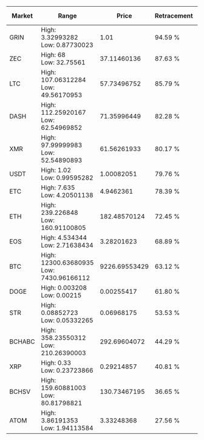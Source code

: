 | Market | Range | Price| Retracement | Doubles to 50% |
| --- | --- | --- | --- | --- |
| GRIN | High: 3.32993282<br />Low: 0.87730023 | 1.01 | 94.59 % | 2.08 |
| ZEC | High: 68<br />Low: 32.75561 | 37.11460136 | 87.63 % | 1.36 |
| LTC | High: 107.06312284<br />Low: 49.56170953 | 57.73496752 | 85.79 % | 1.36 |
| DASH | High: 112.25920167<br />Low: 62.54969852 | 71.35996449 | 82.28 % | 1.22 |
| XMR | High: 97.99999983<br />Low: 52.54890893 | 61.56261933 | 80.17 % | 1.22 |
| USDT | High: 1.02<br />Low: 0.99595282 | 1.00082051 | 79.76 % | 1.01 |
| ETC | High: 7.635<br />Low: 4.20501138 | 4.9462361 | 78.39 % | 1.20 |
| ETH | High: 239.226848<br />Low: 160.91100805 | 182.48570124 | 72.45 % | 1.10 |
| EOS | High: 4.534344<br />Low: 2.71638434 | 3.28201623 | 68.89 % | 1.10 |
| BTC | High: 12300.63680935<br />Low: 7430.96166112 | 9226.69553429 | 63.12 % | 1.07 |
| DOGE | High: 0.003208<br />Low: 0.00215 | 0.00255417 | 61.80 % | 1.05 |
| STR | High: 0.08852723<br />Low: 0.05332265 | 0.06968175 | 53.53 % | 1.02 |
| BCHABC | High: 358.23550312<br />Low: 210.26390003 | 292.69604072 | 44.29 % | 0.00 |
| XRP | High: 0.33<br />Low: 0.23723866 | 0.29214857 | 40.81 % | 0.00 |
| BCHSV | High: 159.60881003<br />Low: 80.81798821 | 130.73467195 | 36.65 % | 0.00 |
| ATOM | High: 3.86191353<br />Low: 1.94113584 | 3.33248368 | 27.56 % | 0.00 |
